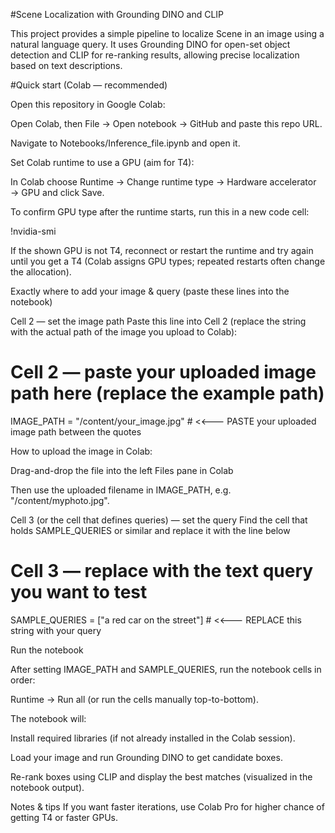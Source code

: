 #Scene Localization with Grounding DINO and CLIP

This project provides a simple pipeline to localize Scene in an image using a natural language query. It uses Grounding DINO for open-set object detection and CLIP for re-ranking results, allowing precise localization based on text descriptions.

#Quick start (Colab — recommended)

Open this repository in Google Colab:

Open Colab, then File → Open notebook → GitHub and paste this repo URL.

Navigate to Notebooks/Inference_file.ipynb and open it.

Set Colab runtime to use a GPU (aim for T4):

In Colab choose Runtime → Change runtime type → Hardware accelerator → GPU and click Save.

To confirm GPU type after the runtime starts, run this in a new code cell:

!nvidia-smi


If the shown GPU is not T4, reconnect or restart the runtime and try again until you get a T4 (Colab assigns GPU types; repeated restarts often change the allocation).

Exactly where to add your image & query (paste these lines into the notebook)

Cell 2 — set the image path
Paste this line into Cell 2 (replace the string with the actual path of the image you upload to Colab):

# Cell 2 — paste your uploaded image path here (replace the example path)
IMAGE_PATH = "/content/your_image.jpg"  # <<--- PASTE your uploaded image path between the quotes


How to upload the image in Colab:

Drag-and-drop the file into the left Files pane in Colab


Then use the uploaded filename in IMAGE_PATH, e.g. "/content/myphoto.jpg".

Cell 3 (or the cell that defines queries) — set the query
Find the cell that holds SAMPLE_QUERIES or similar and replace it with the line below 

# Cell 3 — replace with the text query you want to test
SAMPLE_QUERIES = ["a red car on the street"]  # <<--- REPLACE this string with your query



Run the notebook

After setting IMAGE_PATH and SAMPLE_QUERIES, run the notebook cells in order:

Runtime → Run all (or run the cells manually top-to-bottom).

The notebook will:

Install required libraries (if not already installed in the Colab session).

Load your image and run Grounding DINO to get candidate boxes.

Re-rank boxes using CLIP and display the best matches (visualized in the notebook output).

Notes & tips
If you want faster iterations, use Colab Pro for higher chance of getting T4 or faster GPUs.

